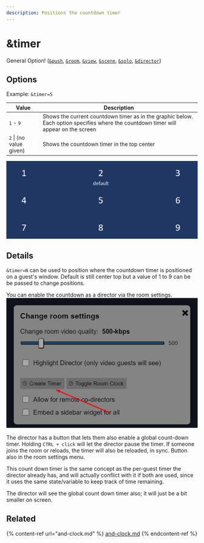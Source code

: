 ```yaml
---
description: Positions the countdown timer
---
```


# \&timer

General Option! ([`&push`](../../source-settings/push.md), [`&room`](../../general-settings/room.md), [`&view`](../view-parameters/view.md), [`&scene`](../view-parameters/scene.md), [`&solo`](../mixer-scene-parameters/and-solo.md), [`&director`](../../viewers-settings/director.md))

## Options

Example: `&timer=5`

| Value                   | Description                                                                                                                          |
| ----------------------- | ------------------------------------------------------------------------------------------------------------------------------------ |
| `1` - `9`               | Shows the current countdown timer as in the graphic below. Each option specifies where the countdown timer will appear on the screen |
| `2` \| (no value given) | Shows the countdown timer in the top center                                                                                          |

![](<../../.gitbook/assets/image (12) (5).png>)

## Details

`&timer=N` can be used to position where the countdown timer is positioned on a guest's window. Default is still center top but a value of 1 to 9 can be be passed to change positions.

You can enable the countdown as a director via the room settings.\
![](<../../.gitbook/assets/image (11) (4).png>)

The director has a button that lets them also enable a global count-down timer. Holding `CTRL + click` will let the director pause the timer. If someone joins the room or reloads, the timer will also be reloaded, in sync. Button also in the room settings menu.

This count down timer is the same concept as the per-guest timer the director already has, and will actually conflict with it if both are used, since it uses the same state/variable to keep track of time remaining.

The director will see the global count down timer also; it will just be a bit smaller on screen.

## Related

{% content-ref url="and-clock.md" %}
[and-clock.md](and-clock.md)
{% endcontent-ref %}
